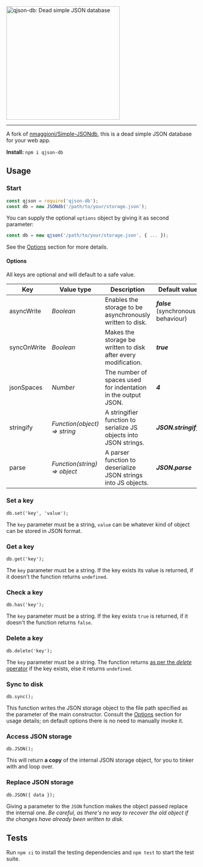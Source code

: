 <img src="https://user-images.githubusercontent.com/70700766/196008415-77fb1306-c178-4d7b-88fb-a0888d926171.png" width="300" alt="qjson-db: Dead simple JSON database">

***

A fork of [nmaggioni/Simple-JSONdb](https://github.com/nmaggioni/Simple-JSONdb), this is a dead simple JSON database for your web app.

**Install:** `npm i qjson-db`

## Usage

### Start
```javascript
const qjson = require('qjson-db');
const db = new JSONdb('/path/to/your/storage.json');
```

You can supply the optional `options` object by giving it as second parameter:

```javascript
const db = new qjson('/path/to/your/storage.json', { ... });
```

See the [Options](#options) section for more details.

#### Options

All keys are optional and will default to a safe value.

| **Key**     | **Value type**               | **Description**                                                   | **Default value**                   |
|-------------|------------------------------|-------------------------------------------------------------------|-------------------------------------|
| asyncWrite  | _Boolean_                    | Enables the storage to be asynchronously written to disk.         | _**false**_ (synchronous behaviour) |
| syncOnWrite | _Boolean_                    | Makes the storage be written to disk after every modification.    | _**true**_                          |
| jsonSpaces  | _Number_                     | The number of spaces used for indentation in the output JSON.     | _**4**_                             |
| stringify   | _Function(object) => string_ | A stringifier function to serialize JS objects into JSON strings. | _**JSON.stringify**_                |
| parse       | _Function(string) => object_ | A parser function to deserialize JSON strings into JS objects.    | _**JSON.parse**_                    |

### Set a key
`db.set('key', 'value');`

The `key` parameter must be a string, `value` can be whatever kind of object can be stored in JSON format.

### Get a key
`db.get('key');`

The `key` parameter must be a string. If the key exists its value is returned, if it doesn't the function returns `undefined`.

### Check a key
`db.has('key');`

The `key` parameter must be a string. If the key exists `true` is returned, if it doesn't the function returns `false`.

### Delete a key

`db.delete('key');`

The `key` parameter must be a string. The function returns [as per the _delete_ operator](https://developer.mozilla.org/en-US/docs/Web/JavaScript/Reference/Operators/delete#Return_value) if the key exists, else it returns `undefined`.

### Sync to disk
`db.sync();`

This function writes the JSON storage object to the file path specified as the parameter of the main constructor. Consult the [Options](#options) section for usage details; on default options there is no need to manually invoke it.

### Access JSON storage
`db.JSON();`

This will return **a copy** of the internal JSON storage object, for you to tinker with and loop over.

### Replace JSON storage
`db.JSON({ data });`

Giving a parameter to the `JSON` function makes the object passed replace the internal one. _Be careful, as there's no way to recover the old object if the changes have already been written to disk._

## Tests

Run `npm ci` to install the testing dependencies and `npm test` to start the test suite.